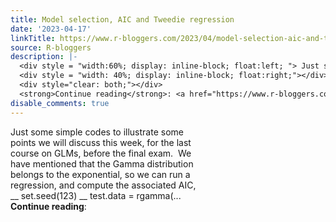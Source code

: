 ```yaml
---
title: Model selection, AIC and Tweedie regression
date: '2023-04-17'
linkTitle: https://www.r-bloggers.com/2023/04/model-selection-aic-and-tweedie-regression/
source: R-bloggers
description: |-
  <div style = "width:60%; display: inline-block; float:left; "> Just some simple codes to illustrate some points we will discuss this week, for the last course on GLMs, before the final exam.  We have mentioned that the Gamma distribution belongs to the exponential, so we can run a regression, and compute the associated AIC, __ set.seed(123) __ test.data = rgamma(...</div>
  <div style = "width: 40%; display: inline-block; float:right;"></div>
  <div style="clear: both;"></div>
  <strong>Continue reading</strong>: <a href="https://www.r-bloggers.com/2023/04/model-selection-aic-and-tweedie-regression/ ...
disable_comments: true
---
```

<div style = "width:60%; display: inline-block; float:left; "> Just some simple codes to illustrate some points we will discuss this week, for the last course on GLMs, before the final exam.  We have mentioned that the Gamma distribution belongs to the exponential, so we can run a regression, and compute the associated AIC, __ set.seed(123) __ test.data = rgamma(...</div>
<div style = "width: 40%; display: inline-block; float:right;"></div>
<div style="clear: both;"></div>
<strong>Continue reading</strong>: <a href="https://www.r-bloggers.com/2023/04/model-selection-aic-and-tweedie-regression/ ...